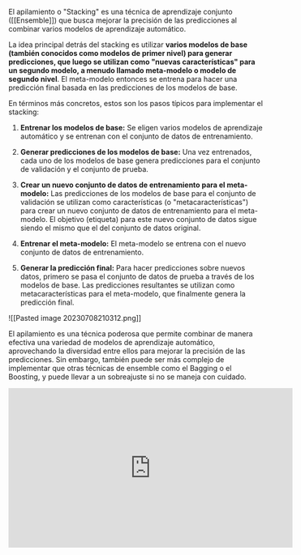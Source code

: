 El apilamiento o "Stacking" es una técnica de aprendizaje conjunto ([[Ensemble]]) que busca mejorar la precisión de las predicciones al combinar varios modelos de aprendizaje automático.

La idea principal detrás del stacking es utilizar **varios modelos de base (también conocidos como modelos de primer nivel) para generar predicciones, que luego se utilizan como "nuevas características" para un segundo modelo, a menudo llamado meta-modelo o modelo de segundo nivel**. El meta-modelo entonces se entrena para hacer una predicción final basada en las predicciones de los modelos de base.

En términos más concretos, estos son los pasos típicos para implementar el stacking:

1. **Entrenar los modelos de base:** Se eligen varios modelos de aprendizaje automático y se entrenan con el conjunto de datos de entrenamiento.

2. **Generar predicciones de los modelos de base:** Una vez entrenados, cada uno de los modelos de base genera predicciones para el conjunto de validación y el conjunto de prueba.

3. **Crear un nuevo conjunto de datos de entrenamiento para el meta-modelo:** Las predicciones de los modelos de base para el conjunto de validación se utilizan como características (o "metacaracterísticas") para crear un nuevo conjunto de datos de entrenamiento para el meta-modelo. El objetivo (etiqueta) para este nuevo conjunto de datos sigue siendo el mismo que el del conjunto de datos original.

4. **Entrenar el meta-modelo:** El meta-modelo se entrena con el nuevo conjunto de datos de entrenamiento.

5. **Generar la predicción final:** Para hacer predicciones sobre nuevos datos, primero se pasa el conjunto de datos de prueba a través de los modelos de base. Las predicciones resultantes se utilizan como metacaracterísticas para el meta-modelo, que finalmente genera la predicción final.

![[Pasted image 20230708210312.png]]

El apilamiento es una técnica poderosa que permite combinar de manera efectiva una variedad de modelos de aprendizaje automático, aprovechando la diversidad entre ellos para mejorar la precisión de las predicciones. Sin embargo, también puede ser más complejo de implementar que otras técnicas de ensemble como el Bagging o el Boosting, y puede llevar a un sobreajuste si no se maneja con cuidado.

<iframe width="560" height="315" src="https://www.youtube.com/embed/8T2emza6g80" title="YouTube video player" frameborder="0" allow="accelerometer; autoplay; clipboard-write; encrypted-media; gyroscope; picture-in-picture; web-share" allowfullscreen></iframe>